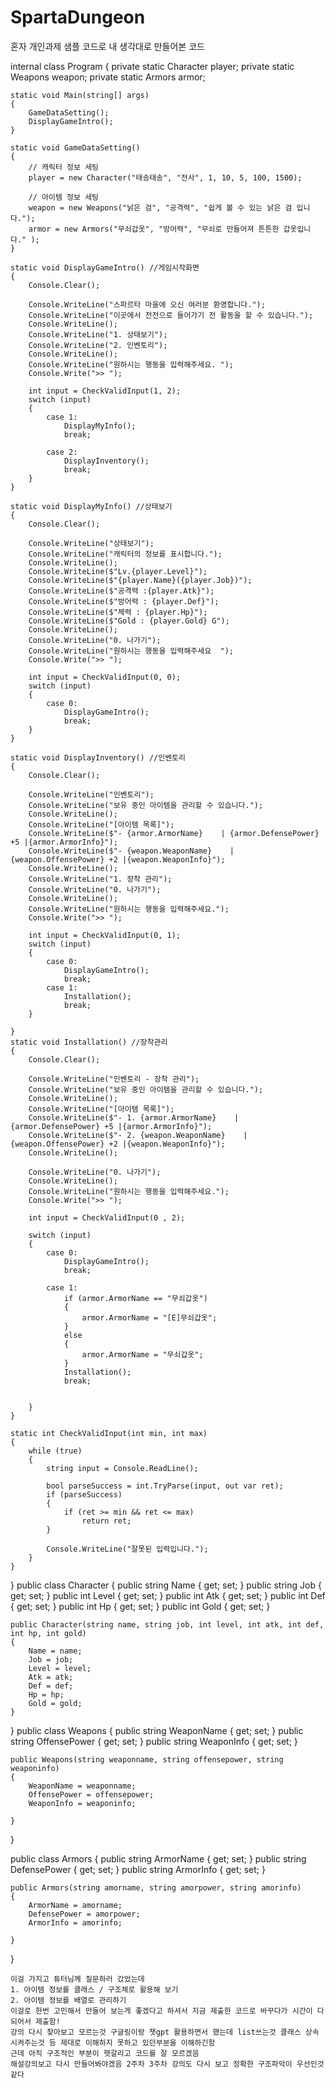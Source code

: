 # SpartaDungeon
혼자 개인과제 샘플 코드로 내 생각대로 만들어본 코드


internal class Program
{
    private static Character player;
    private static Weapons weapon;
    private static Armors armor;

    static void Main(string[] args)
    {
        GameDataSetting();
        DisplayGameIntro();
    }

    static void GameDataSetting()
    {
        // 캐릭터 정보 세팅
        player = new Character("태송태송", "전사", 1, 10, 5, 100, 1500);

        // 아이템 정보 세팅
        weapon = new Weapons("낡은 검", "공격력", "쉽게 볼 수 있는 낡은 검 입니다.");
        armor = new Armors("무쇠갑옷", "방어력", "무쇠로 만들어져 튼튼한 갑옷입니다." );
    }

    static void DisplayGameIntro() //게임시작화면
    {
        Console.Clear();

        Console.WriteLine("스파르타 마을에 오신 여러분 환영합니다.");
        Console.WriteLine("이곳에서 전전으로 들어가기 전 활동을 할 수 있습니다.");
        Console.WriteLine();
        Console.WriteLine("1. 상태보기");
        Console.WriteLine("2. 인벤토리");
        Console.WriteLine();
        Console.WriteLine("원하시는 행동을 입력해주세요. ");
        Console.Write(">> ");

        int input = CheckValidInput(1, 2);
        switch (input)
        {
            case 1:
                DisplayMyInfo();
                break;

            case 2:
                DisplayInventory();
                break;
        }
    }

    static void DisplayMyInfo() //상태보기
    {
        Console.Clear();

        Console.WriteLine("상태보기");
        Console.WriteLine("캐릭터의 정보를 표시합니다.");
        Console.WriteLine();
        Console.WriteLine($"Lv.{player.Level}");
        Console.WriteLine($"{player.Name}({player.Job})");
        Console.WriteLine($"공격력 :{player.Atk}");
        Console.WriteLine($"방어력 : {player.Def}");
        Console.WriteLine($"체력 : {player.Hp}");
        Console.WriteLine($"Gold : {player.Gold} G");
        Console.WriteLine();
        Console.WriteLine("0. 나가기");
        Console.WriteLine("원하시는 행동을 입력해주세요  ");
        Console.Write(">> ");

        int input = CheckValidInput(0, 0);
        switch (input)
        {
            case 0:
                DisplayGameIntro();
                break;
        }
    }

    static void DisplayInventory() //인벤토리
    {
        Console.Clear();

        Console.WriteLine("인벤토리");
        Console.WriteLine("보유 중인 아이템을 관리할 수 있습니다.");
        Console.WriteLine();
        Console.WriteLine("[아이템 목록]");
        Console.WriteLine($"- {armor.ArmorName}    | {armor.DefensePower} +5 |{armor.ArmorInfo}");
        Console.WriteLine($"- {weapon.WeaponName}    | {weapon.OffensePower} +2 |{weapon.WeaponInfo}");
        Console.WriteLine();
        Console.WriteLine("1. 장착 관리");
        Console.WriteLine("0. 나가기");
        Console.WriteLine();
        Console.WriteLine("원하시는 행동을 입력해주세요.");
        Console.Write(">> ");

        int input = CheckValidInput(0, 1);
        switch (input)
        {
            case 0:
                DisplayGameIntro();
                break;
            case 1:
                Installation();
                break;
        }

    }
    static void Installation() //장착관리
    {
        Console.Clear();

        Console.WriteLine("인벤토리 - 장착 관리");
        Console.WriteLine("보유 중인 아이템을 관리할 수 있습니다.");
        Console.WriteLine();
        Console.WriteLine("[아이템 목록]");
        Console.WriteLine($"- 1. {armor.ArmorName}    | {armor.DefensePower} +5 |{armor.ArmorInfo}");
        Console.WriteLine($"- 2. {weapon.WeaponName}    | {weapon.OffensePower} +2 |{weapon.WeaponInfo}");
        Console.WriteLine();
        
        Console.WriteLine("0. 나가기");
        Console.WriteLine();
        Console.WriteLine("원하시는 행동을 입력해주세요.");
        Console.Write(">> ");

        int input = CheckValidInput(0 , 2);
        
        switch (input)
        {
            case 0:
                DisplayGameIntro();
                break;

            case 1:
                if (armor.ArmorName == "무쇠갑옷")
                {
                    armor.ArmorName = "[E]무쇠갑옷";
                }
                else
                {
                    armor.ArmorName = "무쇠갑옷";
                }
                Installation();
                break;
                
                
        }
    }

    static int CheckValidInput(int min, int max)
    {
        while (true)
        {
            string input = Console.ReadLine();

            bool parseSuccess = int.TryParse(input, out var ret);
            if (parseSuccess)
            {
                if (ret >= min && ret <= max)
                    return ret;
            }

            Console.WriteLine("잘못된 입력입니다.");
        }
    }
}
public class Character
{
    public string Name { get; set; }
    public string Job { get; set; }
    public int Level { get; set; }
    public int Atk { get; set; }
    public int Def { get; set; }
    public int Hp { get; set; }
    public int Gold { get; set; }

    public Character(string name, string job, int level, int atk, int def, int hp, int gold)
    {
        Name = name;
        Job = job;
        Level = level;
        Atk = atk;
        Def = def;
        Hp = hp;
        Gold = gold;
    }
   
}
public class Weapons
{
    public string WeaponName { get; set; }
    public string OffensePower { get; set; }
    public string WeaponInfo { get; set; }

    public Weapons(string weaponname, string offensepower, string weaponinfo)
    {
        WeaponName = weaponname;
        OffensePower = offensepower;
        WeaponInfo = weaponinfo;

    }

  
}

public class Armors
{
    public string ArmorName { get; set; }
    public string DefensePower { get; set; }
    public string ArmorInfo { get; set; }

    public Armors(string amorname, string amorpower, string amorinfo)
    {
        ArmorName = amorname;
        DefensePower = amorpower;
        ArmorInfo = amorinfo;

    }
}
    
    
    이걸 가지고 튜터님께 질문하러 갔었는데 
    1. 아이템 정보를 클래스 / 구조체로 활용해 보기
    2. 아이템 정보를 배열로 관리하기
    이걸로 한번 고민해서 만들어 보는게 좋겠다고 하셔서 지금 제출한 코드로 바꾸다가 시간이 다되어서 제출함!
    강의 다시 찾아보고 모르는것 구글링이랑 챗gpt 활용하면서 했는데 list쓰는것 클래스 상속시켜주는것 등 제대로 이해하지 못하고 있던부분을 이해하긴함
    근데 아직 구조적인 부분이 헷갈리고 코드를 잘 모르겠음
    해설강의보고 다시 만들어봐야겠음 2주차 3주차 강의도 다시 보고 정확한 구조파악이 우선인것같다
